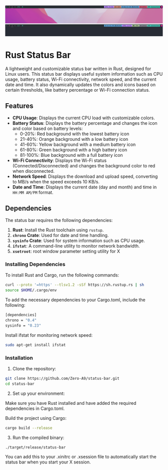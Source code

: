 ![](screen1.png)
![](screen2.png)
# Rust Status Bar

A lightweight and customizable status bar written in Rust, designed for Linux users. This status bar displays useful system information such as CPU usage, battery status, Wi-Fi connectivity, network speed, and the current date and time. It also dynamically updates the colors and icons based on certain thresholds, like battery percentage or Wi-Fi connection status.

## Features

- **CPU Usage**: Displays the current CPU load with customizable colors.
- **Battery Status**: Displays the battery percentage and changes the icon and color based on battery levels:
  - 0-20%: Red background with the lowest battery icon
  - 21-40%: Orange background with a low battery icon
  - 41-60%: Yellow background with a medium battery icon
  - 61-80%: Green background with a high battery icon
  - 81-100%: Blue background with a full battery icon
- **Wi-Fi Connectivity**: Displays the Wi-Fi status (Connected/Disconnected) and changes the background color to red when disconnected.
- **Network Speed**: Displays the download and upload speed, converting to MB/s when the speed exceeds 10 KB/s.
- **Date and Time**: Displays the current date (day and month) and time in `HH:MM AM/PM` format.

## Dependencies

The status bar requires the following dependencies:

1. **Rust**: Install the Rust toolchain using `rustup`.
2. **`chrono` Crate**: Used for date and time handling.
3. **`sysinfo` Crate**: Used for system information such as CPU usage.
4. **`ifstat`**: A command-line utility to monitor network bandwidth.
5. **`xsetroot`**: root window parameter setting utility for X

### Installing Dependencies

To install Rust and Cargo, run the following commands:

```bash
curl --proto '=https' --tlsv1.2 -sSf https://sh.rustup.rs | sh
source $HOME/.cargo/env
```

To add the necessary dependencies to your Cargo.toml, include the following:

```bash
[dependencies]
chrono = "0.4"
sysinfo = "0.23"
```

Install ifstat for monitoring network speed:

```bash
sudo apt-get install ifstat
```

### Installation

1. Clone the repository:

```bash
git clone https://github.com/Zero-A9/status-bar.git
cd status-bar
```

2. Set up your environment:

Make sure you have Rust installed and have added the required dependencies in Cargo.toml.

Build the project using Cargo:

```bash
cargo build --release
```
3. Run the compiled binary:

```bash
./target/release/status-bar
```
You can add this to your .xinitrc or .xsession file to automatically start the status bar when you start your X session.
